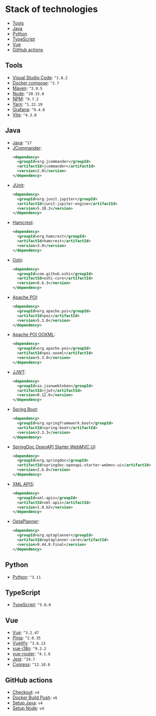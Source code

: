 # Stack of technologies

- [Tools](#tools)
- [Java](#java)
- [Python](#python)
- [TypeScript](#typescript)
- [Vue](#vue)
- [GitHub actions](#github-actions)

## Tools

* [Visual Studio Code](https://code.visualstudio.com/): `^1.8.2`
* [Docker compose](https://docs.docker.com/compose/): `^3.7`
* [Maven](https://maven.apache.org/index.html): `^3.9.5`
* [Node](https://nodejs.org): `^20.15.0`
* [NPM](https://www.npmjs.com/package/npm): `^9.7.2`
* [Yarn](https://yarnpkg.com): `^1.22.19`
* [Grafana](https://grafana.com/grafana/download): `^9.4.0`
* [Vite](https://www.npmjs.com/package/vite): `^4.3.0`

## Java

* [Java](https://en.wikipedia.org/wiki/Java_version_history): `^17`
* [JCommander](https://mvnrepository.com/artifact/org.jcommander/jcommander):
  ```xml
  <dependency>
    <groupId>org.jcommander</groupId>
    <artifactId>jcommander</artifactId>
    <version>2.0</version>
  </dependency>
  ```
* [JUnit](https://mvnrepository.com/artifact/org.junit.jupiter/junit-jupiter-api):
  ```xml
  <dependency>
    <groupId>org.junit.jupiter</groupId>
    <artifactId>junit-jupiter-engine</artifactId>
    <version>5.10.2</version>
  </dependency>
  ```
* [Hamcrest](https://mvnrepository.com/artifact/org.hamcrest/hamcrest):
  ```xml
  <dependency>
    <groupId>org.hamcrest</groupId>
    <artifactId>hamcrest</artifactId>
    <version>3.0</version>
  </dependency>
  ```
* [Oshi](https://mvnrepository.com/artifact/com.github.oshi/oshi-core):
	```xml
  <dependency>
	  <groupId>com.github.oshi</groupId>
	  <artifactId>oshi-core</artifactId>
	  <version>6.6.3</version>
  </dependency>
	```
* [Apache POI](https://mvnrepository.com/artifact/org.apache.poi/poi):
	```xml
  <dependency>
	  <groupId>org.apache.poi</groupId>
	  <artifactId>poi</artifactId>
	  <version>5.3.0</version>
  </dependency>
	```
* [Apache POI OOXML](https://mvnrepository.com/artifact/org.apache.poi/poi-ooxml):
	```xml
  <dependency>
	  <groupId>org.apache.poi</groupId>
	  <artifactId>poi-ooxml</artifactId>
	  <version>5.3.0</version>
  </dependency>
	```
* [JJWT](https://mvnrepository.com/artifact/io.jsonwebtoken/jjwt-api):
	```xml
  <dependency>
	  <groupId>io.jsonwebtoken</groupId>
	  <artifactId>jjwt</artifactId>
	  <version>0.12.6</version>
  </dependency>
	```
* [Spring Boot](https://mvnrepository.com/artifact/org.springframework.boot/spring-boot):
  ```xml
  <dependency>
    <groupId>org.springframework.boot</groupId>
    <artifactId>spring-boot</artifactId>
    <version>3.3.3</version>
  </dependency>
  ```
* [SpringDoc OpenAPI Starter WebMVC UI](https://mvnrepository.com/artifact/org.springdoc/springdoc-openapi-starter-webmvc-ui):
  ```xml
  <dependency>
    <groupId>org.springdoc</groupId>
    <artifactId>springdoc-openapi-starter-webmvc-ui</artifactId>
    <version>2.6.0</version>
  </dependency>
  ```
* [XML APIS](https://mvnrepository.com/artifact/xml-apis/xml-apis):
	```xml
  <dependency>
	  <groupId>xml-apis</groupId>
	  <artifactId>xml-apis</artifactId>
	  <version>1.0.b2</version>
  </dependency>
	```
* [OptaPlanner](https://mvnrepository.com/artifact/org.optaplanner/optaplanner-core):
  ```xml
  <dependency>
    <groupId>org.optaplanner</groupId>
    <artifactId>optaplanner-core</artifactId>
    <version>9.44.0.Final</version>
  </dependency>
  ```

## Python

* [Python](https://www.python.org/downloads/): `^3.11`

## TypeScript

* [TypeScript](https://www.npmjs.com/package/typescript): `^5.0.0`

## Vue

* [Vue](https://www.npmjs.com/package/vue): `^3.2.47`
* [Pinia](https://www.npmjs.com/package/pinia): `^2.0.35`
* [Vuetify](https://www.npmjs.com/package/vuetify): `^3.6.13`
* [vue-i18n](https://vue-i18n.intlify.dev/): `^9.2.2`
* [vue-router](https://www.npmjs.com/package/vue-router): `^4.1.6`
* [Jest](https://jestjs.io/): `^29.7`
* [Cypress](https://docs.cypress.io/guides/references/changelog): `^12.10.0`

## GitHub actions

* [Checkout](https://github.com/actions/checkout): `v4`
* [Docker Build Push](https://github.com/mr-smithers-excellent/docker-build-push): `v6`
* [Setup Java](https://github.com/actions/setup-java): `v4`
* [Setup Node](https://github.com/actions/setup-node): `v4`